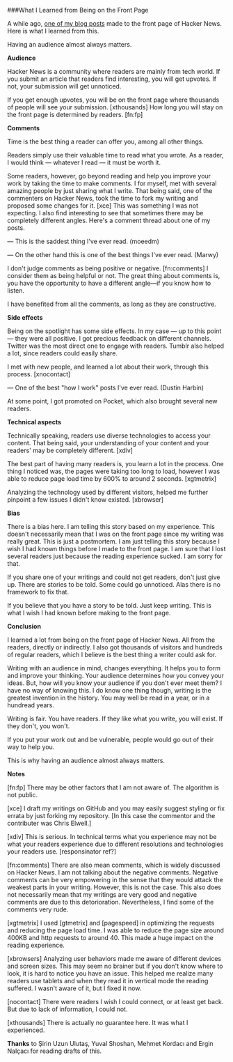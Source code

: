 ###What I Learned from Being on the Front Page

A while ago, [one of my blog posts](http://www.semihyagcioglu.com/post/70798815261/this-is-how-i-work "This Is How I Work") made to the front page of Hacker News. Here is what I learned from this.

Having an audience almost always matters. 

**Audience**

Hacker News is a community where readers are mainly from tech world. If you submit an article that readers find interesting, you will get upvotes. If not, your submission will get unnoticed.

If you get enough upvotes, you will be on the front page where thousands of people will see your submission. [xthousands] How long you will stay on the front page is determined by readers. [fn:fp]

**Comments**

Time is the best thing a reader can offer you, among all other things.

Readers simply use their valuable time to read what you wrote. As a reader, I would think — whatever I read — it must be worth it. 

Some readers, however, go beyond reading and help you improve your work by taking the time to make comments. I for myself, met with several amazing people by just sharing what I write. That being said, one of the commenters on Hacker News, took the time to fork my writing and proposed some changes for it. [xce] This was something I was not expecting. I also find interesting to see that sometimes there may be completely different angles. Here's a comment thread about one of my posts.

— This is the saddest thing I've ever read. (moeedm)

— On the other hand this is one of the best things I've ever read. (Marwy)

I don't judge comments as being positive or negative. [fn:comments] I consider them as being helpful or not. The great thing about comments is, you have the opportunity to have a different angle—if you know how to listen.

I have benefited from all the comments, as long as they are constructive.

**Side effects**

Being on the spotlight has some side effects. In my case — up to this point — they were all positive. I got precious feedback on different channels. Twitter was the most direct one to engage with readers. Tumblr also helped a lot, since readers could easily share. 

I met with new people, and learned a  lot about their work, through this process. [xnocontact]

— One of the best "how I work" posts I've ever read. (Dustin Harbin)

At some point, I got promoted on Pocket, which also brought several new readers.

**Technical aspects**

Technically speaking, readers use diverse technologies to access your content. That being said, your understanding of your content and your readers' may be completely different. [xdiv]

The best part of having many readers is, you learn a lot in the process. One thing I noticed was, the pages were taking too long to load, however I was able to reduce page load time by 600% to around 2 seconds. [xgtmetrix]

Analyzing the technology used by different visitors, helped me further pinpoint a few issues I didn't know existed. [xbrowser]

**Bias**

There is a bias here. I am telling this story based on my experience. This doesn't necessarily mean that I was on the front page since my writing was really great. This is just a postmortem. I am just telling this story because I wish I had known things before I made to the front page. I am sure that I lost several readers just because the reading experience sucked. I am sorry for that.

If you share one of your writings and could not get readers, don't just give up. There are stories to be told. Some could go unnoticed. Alas there is no framework to fix that. 

If you believe that you have a story to be told. Just keep writing. This is what I wish I had known before making to the front page.

**Conclusion**

I learned a lot from being on the front page of Hacker News. All from the readers, directly or indirectly. I also got thousands of visitors and hundreds of regular readers, which I believe is the best thing a writer could ask for.

Writing with an audience in mind, changes everything. It helps you to form and improve your thinking. Your audience determines how you convey your ideas. But, how will you know your audience if you don't ever meet them? I have no way of knowing this. I do know one thing though, writing is the greatest invention in the history. You may well be read in a year, or in a hundread years.

Writing is fair. You have readers. If they like what you write, you will exist. If they don't, you won't.

If you put your work out and be vulnerable, people would go out of their way to help you.

This is why having an audience almost always matters.

**Notes**

[fn:fp] There may be other factors that I am not aware of. The algorithm is not public.

[xce] I draft my writings on GitHub and you may easily suggest styling or fix errata by just forking my repository. [In this case the commentor and the contributer was Chris Elwell.]

[xdiv] This is serious. In technical terms what you experience may not be what your readers experience due to different resolutions and technologies your readers use. [responsinator ref?]

[fn:comments] There are also mean comments, which is widely discussed on Hacker News. I am not talking about the negative comments. Negative comments can be very empowering in the sense that they would attack the weakest parts in your writing. However, this is not the case. This also does not necessarily mean that my writings are very good and negative comments are due to this detorioration. Nevertheless, I find some of the comments very rude.

[xgtmetrix] I used [gtmetrix] and [pagespeed] in optimizing the requests and reducing the page load time. I was able to reduce the page size around 400KB and http requests to around 40. This made a huge impact on the reading experience.

[xbrowsers] Analyzing user behaviors made me aware of different devices and screen sizes. This may seem no brainer but if you don't know where to look, it is hard to notice you have an issue. This helped me realize many readers use tablets and when they read it in vertical mode the reading suffered. I wasn't aware of it, but I fixed it now.

[nocontact] There were readers I wish I could connect, or at least get back. But due to lack of information, I could not.

[xthousands] There is actually no guarantee here. It was what I experienced.


**Thanks** to Şirin Uzun Ulutaş, Yuval Shoshan, Mehmet Kordacı and Ergin Nalçacı for reading drafts of this.
